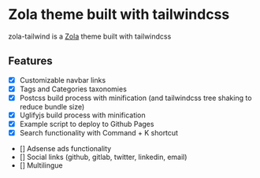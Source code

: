 # Zola theme built with tailwindcss
zola-tailwind is a [Zola](https://www.getzola.org/) theme built with tailwindcss

## Features
- [X] Customizable navbar links
- [X] Tags and Categories taxonomies
- [X] Postcss build process with minification (and tailwindcss tree shaking to reduce bundle size)
- [X] Uglifyjs build process with minification
- [X] Example script to deploy to Github Pages
- [X] Search functionality with Command + K shortcut
- [] Adsense ads functionality
- [] Social links (github, gitlab, twitter, linkedin, email) 
- [] Multilingue 
